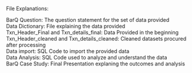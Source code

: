 File Explanations:<br/> 

BarQ Question: The question statement for the set of data provided<br/> 
Data Dictionary: File explaining the data provided<br/> 
Txn_Header_Final and Txn_details_final: Data Provided in the beginning<br/> 
Txn_Header_cleaned and Txn_details_cleaned: Cleaned datasets procured after processing<br/> 
Data import: SQL Code to import the provided data<br/> 
Data Analysis: SQL Code used to analyze and understand the data<br/> 
BarQ Case Study: Final Presentation explaning the outcomes and analysis<br/> 
